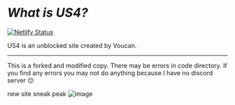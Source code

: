 # *What is US4?*
[![Netlify Status](https://api.netlify.com/api/v1/badges/7a4b57f2-bcb4-4bc0-8c88-d6d28362c224/deploy-status)](https://app.netlify.com/projects/nexus-sub/deploys)


US4 is an unblоcked site created by Voucan.
_______________________________________________________________________________________
This is a forked and modified copy. There may be errors in code directory. If you find any errors you may not do anything because I have no discord server 😔

new site sneak peak ![image](https://github.com/user-attachments/assets/a83e89ad-1ea9-43c8-8342-8a1b24334557)

